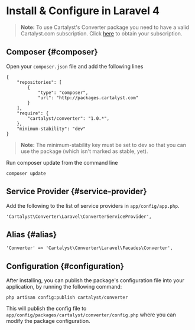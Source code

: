 # Install & Configure in Laravel 4

> **Note:** To use Cartalyst's Converter package you need to have a valid Cartalyst.com subscription.
Click [here](https://www.cartalyst.com/pricing) to obtain your subscription.

## Composer {#composer}

Open your `composer.json` file and add the following lines

	{
		"repositories": [
			{
				"type": "composer",
				"url": "http://packages.cartalyst.com"
			}
		],
		"require": {
			"cartalyst/converter": "1.0.*",
		},
		"minimum-stability": "dev"
	}

> **Note:** The minimum-stability key must be set to dev so that you can use the package (which isn't marked as stable, yet).

Run composer update from the command line

	composer update

## Service Provider {#service-provider}

Add the following to the list of service providers in `app/config/app.php`.

	'Cartalyst\Converter\Laravel\ConverterServiceProvider',

## Alias {#alias}

	'Converter' => 'Cartalyst\Converter\Laravel\Facades\Converter',

## Configuration {#configuration}

After installing, you can publish the package's configuration file into your application, by running the following command:

	php artisan config:publish cartalyst/converter

This will publish the config file to `app/config/packages/cartalyst/converter/config.php` where you can modify the package configuration.
